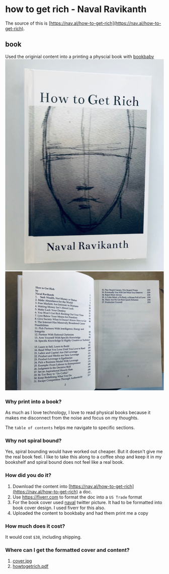# how to get rich - Naval Ravikanth

The source of this is [https://nav.al/how-to-get-rich](https://nav.al/how-to-get-rich). 

## book
Used the originial content into a printing a physcial book with [bookbaby](https://www.bookbaby.com/)
![](./cover.jpg)
![](./toc.jpg)

### Why print into a book? 
As much as I love technology, I love to read physical books because it makes me disconnect from the noise and focus on my thoughts.

The `table of contents` helps me navigate to specific sections.


### Why not spiral bound?
Yes, spiral bounding would have worked out cheaper. But it doesn't give me the real book feel. I like to take this along to a coffee shop and keep it in my bookshelf and spiral bound does not feel like a real book.

### How did you do it?

1. Download the content into  [https://nav.al/how-to-get-rich](https://nav.al/how-to-get-rich) a doc.
2. Use https://fiverr.com to format the doc into a  `US Trade` format
3. For the book cover used [naval](https://twitter.com/naval) twitter picture. It had to be formatted into book cover design. I used fiverr for this also.
4. Uploaded the content to bookbaby and had them print me a copy

### How much does it cost?
It would cost `$38`, including shipping. 

### Where can I get the formatted cover and content?
1. [cover.jpg](./cover.jpg)
2. [howtogetrich.pdf](./howtogetrich.pdf)

